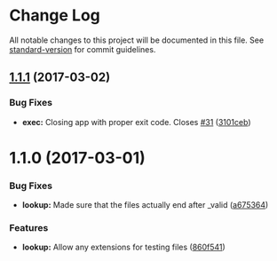 # Change Log

All notable changes to this project will be documented in this file. See [standard-version](https://github.com/conventional-changelog/standard-version) for commit guidelines.

<a name="1.1.1"></a>
## [1.1.1](https://github.com/workshopper/workshopper-adventure-test/compare/v1.1.0...v1.1.1) (2017-03-02)


### Bug Fixes

* **exec:** Closing app with proper exit code. Closes [#31](https://github.com/workshopper/workshopper-adventure-test/issues/31) ([3101ceb](https://github.com/workshopper/workshopper-adventure-test/commit/3101ceb))



<a name="1.1.0"></a>
# 1.1.0 (2017-03-01)


### Bug Fixes

* **lookup:** Made sure that the files actually end after _valid ([a675364](https://github.com/workshopper/workshopper-adventure-test/commit/a675364))


### Features

* **lookup:** Allow any extensions for testing files ([860f541](https://github.com/workshopper/workshopper-adventure-test/commit/860f541))
